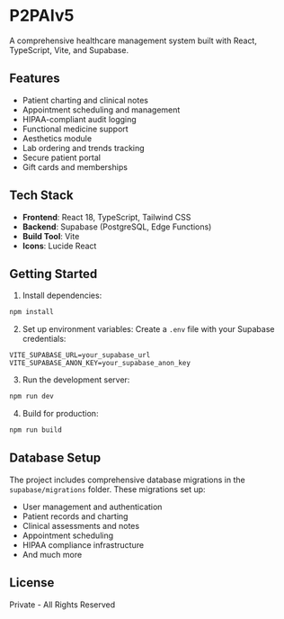 # P2PAIv5

A comprehensive healthcare management system built with React, TypeScript, Vite, and Supabase.

## Features

- Patient charting and clinical notes
- Appointment scheduling and management
- HIPAA-compliant audit logging
- Functional medicine support
- Aesthetics module
- Lab ordering and trends tracking
- Secure patient portal
- Gift cards and memberships

## Tech Stack

- **Frontend**: React 18, TypeScript, Tailwind CSS
- **Backend**: Supabase (PostgreSQL, Edge Functions)
- **Build Tool**: Vite
- **Icons**: Lucide React

## Getting Started

1. Install dependencies:
```bash
npm install
```

2. Set up environment variables:
Create a `.env` file with your Supabase credentials:
```
VITE_SUPABASE_URL=your_supabase_url
VITE_SUPABASE_ANON_KEY=your_supabase_anon_key
```

3. Run the development server:
```bash
npm run dev
```

4. Build for production:
```bash
npm run build
```

## Database Setup

The project includes comprehensive database migrations in the `supabase/migrations` folder. These migrations set up:
- User management and authentication
- Patient records and charting
- Clinical assessments and notes
- Appointment scheduling
- HIPAA compliance infrastructure
- And much more

## License

Private - All Rights Reserved
